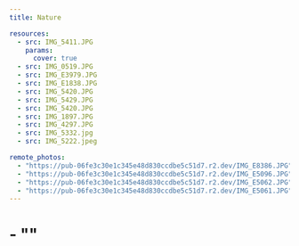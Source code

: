 ```yaml
---
title: Nature

resources:
  - src: IMG_5411.JPG
    params:
      cover: true
  - src: IMG_0519.JPG
  - src: IMG_E3979.JPG
  - src: IMG_E1838.JPG
  - src: IMG_5420.JPG
  - src: IMG_5429.JPG
  - src: IMG_5420.JPG
  - src: IMG_1897.JPG
  - src: IMG_4297.JPG
  - src: IMG_5332.jpg
  - src: IMG_5222.jpeg

remote_photos:
  - "https://pub-06fe3c30e1c345e48d830ccdbe5c51d7.r2.dev/IMG_E8386.JPG"
  - "https://pub-06fe3c30e1c345e48d830ccdbe5c51d7.r2.dev/IMG_E5096.JPG"
  - "https://pub-06fe3c30e1c345e48d830ccdbe5c51d7.r2.dev/IMG_E5062.JPG"
  - "https://pub-06fe3c30e1c345e48d830ccdbe5c51d7.r2.dev/IMG_E5061.JPG"
---
```

#  - ""

